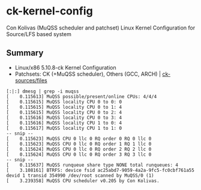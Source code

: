 # ck-kernel-config
Con Kolivas (MuQSS scheduler and patchset) Linux Kernel Configuration for Source/LFS based system

## Summary
* Linux/x86 5.10.8-ck Kernel Configuration
* Patchsets: CK (+MuQSS scheduler), Others (GCC, ARCH) | [ck-sources/files](https://github.com/Uniminin/uniminin-overlay/tree/master/sys-kernel/ck-sources/files)

```
[:|:] dmesg | grep -i muqss
[    0.115613] MuQSS possible/present/online CPUs: 4/4/4
[    0.115615] MuQSS locality CPU 0 to 0: 0
[    0.115615] MuQSS locality CPU 0 to 1: 4
[    0.115615] MuQSS locality CPU 0 to 2: 4
[    0.115616] MuQSS locality CPU 0 to 3: 4
[    0.115616] MuQSS locality CPU 1 to 0: 4
[    0.115617] MuQSS locality CPU 1 to 1: 0
-- snip --
[    0.115623] MuQSS CPU 0 llc 0 RQ order 0 RQ 0 llc 0
[    0.115623] MuQSS CPU 0 llc 0 RQ order 1 RQ 1 llc 0
[    0.115624] MuQSS CPU 0 llc 0 RQ order 2 RQ 2 llc 0
[    0.115624] MuQSS CPU 0 llc 0 RQ order 3 RQ 3 llc 0
-- snip --
[    0.115637] MuQSS runqueue share type NONE total runqueues: 4
[    3.108161] BTRFS: device fsid ac25abd7-9059-4a2a-9fc5-fc0cbf761a55 devid 1 transid 354990 /dev/root scanned by MuQSS/0 (1)
[    3.239358] MuQSS CPU scheduler v0.205 by Con Kolivas.
```
